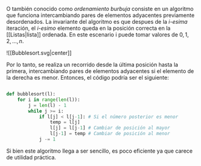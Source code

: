 O también conocido como *ordenamiento burbuja* consiste en un algoritmo que funciona intercambiando pares de elementos adyacentes previamente desordenados. La invariante del algoritmo es que despues de la *i-esima* iteración, el *i-esimo* elemento queda en la posición correcta en la [[Listas|lista]] ordenada. En este escenario i puede tomar valores de $0,1,2,\dots,n$. 

![[Bubblesort.svg|center]]

Por lo tanto, se realiza un recorrido desde la última posición hasta la primera, intercambiando pares de elementos adyacentes si el elemento de la derecha es menor. Entonces, el código podría ser el siguiente: 

```python 

def bubblesort(l):
	for i in range(len(l)):
		j = len(l) - 1
		while j >= i:
			if l[j] < l[j-1]: # Si el número posterior es menor
				temp = l[j] 
				l[j] = l[j-1] # Cambiar de posición al mayor
				l[j-1] = temp # Cambiar de posición al menor
			j -= 1

```


Si bien este algoritmo llega a ser sencillo, es poco eficiente ya que carece de utilidad práctica. 